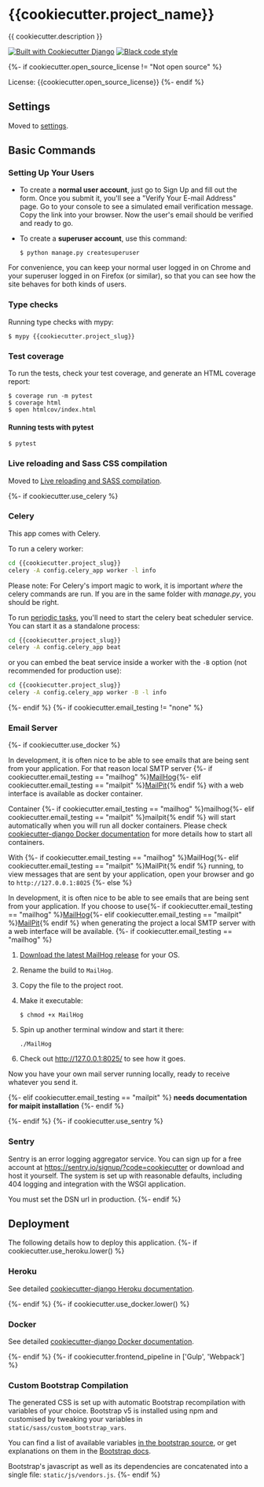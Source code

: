 # {{cookiecutter.project_name}}

{{ cookiecutter.description }}

[![Built with Cookiecutter Django](https://img.shields.io/badge/built%20with-Cookiecutter%20Django-ff69b4.svg?logo=cookiecutter)](https://github.com/cookiecutter/cookiecutter-django/)
[![Black code style](https://img.shields.io/badge/code%20style-black-000000.svg)](https://github.com/ambv/black)

{%- if cookiecutter.open_source_license != "Not open source" %}

License: {{cookiecutter.open_source_license}}
{%- endif %}

## Settings

Moved to [settings](http://cookiecutter-django.readthedocs.io/en/latest/settings.html).

## Basic Commands

### Setting Up Your Users

- To create a **normal user account**, just go to Sign Up and fill out the form. Once you submit it, you'll see a "Verify Your E-mail Address" page. Go to your console to see a simulated email verification message. Copy the link into your browser. Now the user's email should be verified and ready to go.

- To create a **superuser account**, use this command:

      $ python manage.py createsuperuser

For convenience, you can keep your normal user logged in on Chrome and your superuser logged in on Firefox (or similar), so that you can see how the site behaves for both kinds of users.

### Type checks

Running type checks with mypy:

    $ mypy {{cookiecutter.project_slug}}

### Test coverage

To run the tests, check your test coverage, and generate an HTML coverage report:

    $ coverage run -m pytest
    $ coverage html
    $ open htmlcov/index.html

#### Running tests with pytest

    $ pytest

### Live reloading and Sass CSS compilation

Moved to [Live reloading and SASS compilation](https://cookiecutter-django.readthedocs.io/en/latest/developing-locally.html#sass-compilation-live-reloading).

{%- if cookiecutter.use_celery %}

### Celery

This app comes with Celery.

To run a celery worker:

```bash
cd {{cookiecutter.project_slug}}
celery -A config.celery_app worker -l info
```

Please note: For Celery's import magic to work, it is important _where_ the celery commands are run. If you are in the same folder with _manage.py_, you should be right.

To run [periodic tasks](https://docs.celeryq.dev/en/stable/userguide/periodic-tasks.html), you'll need to start the celery beat scheduler service. You can start it as a standalone process:

```bash
cd {{cookiecutter.project_slug}}
celery -A config.celery_app beat
```

or you can embed the beat service inside a worker with the `-B` option (not recommended for production use):

```bash
cd {{cookiecutter.project_slug}}
celery -A config.celery_app worker -B -l info
```

{%- endif %}
{%- if cookiecutter.email_testing != "none" %}

### Email Server

{%- if cookiecutter.use_docker %}

In development, it is often nice to be able to see emails that are being sent from your application. For that reason local SMTP server {%- if cookiecutter.email_testing == "mailhog" %}[MailHog](https://github.com/mailhog/MailHog){%- elif cookiecutter.email_testing == "mailpit" %}[MailPit](https://github.com/axllent/mailpit){% endif %} with a web interface is available as docker container.

Container {%- if cookiecutter.email_testing == "mailhog" %}mailhog{%- elif cookiecutter.email_testing == "mailpit" %}mailpit{% endif %} will start automatically when you will run all docker containers.
Please check [cookiecutter-django Docker documentation](http://cookiecutter-django.readthedocs.io/en/latest/deployment-with-docker.html) for more details how to start all containers.

With {%- if cookiecutter.email_testing == "mailhog" %}MailHog{%- elif cookiecutter.email_testing == "mailpit" %}MailPit{% endif %} running, to view messages that are sent by your application, open your browser and go to `http://127.0.0.1:8025`
{%- else %}

In development, it is often nice to be able to see emails that are being sent from your application. If you choose to use{%- if cookiecutter.email_testing == "mailhog" %}[MailHog](https://github.com/mailhog/MailHog){%- elif cookiecutter.email_testing == "mailpit" %}[MailPit](https://github.com/axllent/mailpit){% endif %} when generating the project a local SMTP server with a web interface will be available.
{%- if cookiecutter.email_testing == "mailhog" %}

1.  [Download the latest MailHog release](https://github.com/mailhog/MailHog/releases) for your OS.

2.  Rename the build to `MailHog`.

3.  Copy the file to the project root.

4.  Make it executable:

        $ chmod +x MailHog

5.  Spin up another terminal window and start it there:

        ./MailHog

6.  Check out <http://127.0.0.1:8025/> to see how it goes.

Now you have your own mail server running locally, ready to receive whatever you send it.

{%- elif cookiecutter.email_testing == "mailpit" %}
__needs documentation for maipit installation__
{%- endif %}

{%- endif %}
{%- if cookiecutter.use_sentry %}

### Sentry

Sentry is an error logging aggregator service. You can sign up for a free account at <https://sentry.io/signup/?code=cookiecutter> or download and host it yourself.
The system is set up with reasonable defaults, including 404 logging and integration with the WSGI application.

You must set the DSN url in production.
{%- endif %}

## Deployment

The following details how to deploy this application.
{%- if cookiecutter.use_heroku.lower() %}

### Heroku

See detailed [cookiecutter-django Heroku documentation](http://cookiecutter-django.readthedocs.io/en/latest/deployment-on-heroku.html).

{%- endif %}
{%- if cookiecutter.use_docker.lower() %}

### Docker

See detailed [cookiecutter-django Docker documentation](http://cookiecutter-django.readthedocs.io/en/latest/deployment-with-docker.html).

{%- endif %}
{%- if cookiecutter.frontend_pipeline in ['Gulp', 'Webpack'] %}

### Custom Bootstrap Compilation

The generated CSS is set up with automatic Bootstrap recompilation with variables of your choice.
Bootstrap v5 is installed using npm and customised by tweaking your variables in `static/sass/custom_bootstrap_vars`.

You can find a list of available variables [in the bootstrap source](https://github.com/twbs/bootstrap/blob/v5.1.3/scss/_variables.scss), or get explanations on them in the [Bootstrap docs](https://getbootstrap.com/docs/5.1/customize/sass/).

Bootstrap's javascript as well as its dependencies are concatenated into a single file: `static/js/vendors.js`.
{%- endif %}
